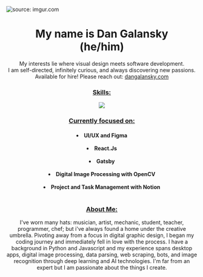 <img href="https://imgur.com/GorCOKi"><img src="https://i.imgur.com/GorCOKi.jpg" title="source: imgur.com"></img>
<h1 align="center">My name is Dan Galansky<br>
(he/him)
<br></h1> 
<p align="center">
My interests lie where visual design meets software development.<br> I am self-directed, infinitely curious, and always discovering new passions.<br>Available for hire! Please reach out: <a href="http://www.dangalansky.com">dangalansky.com</a></p>
<h3 align="center"><ins>Skills:</ins></h3>
<p align="center">
    <img src="https://skillicons.dev/icons?i=py,js,jquery,react,nodejs,html,css,gatsby,flask,bootstrap,figma,selenium,atom,ai,ps,ableton,stackoverflow,discord&perline=9"/>
  </a>
</p>
<h3 align="center"><ins>Currently focused on:</ins></h3>
<h4 align="center">
  <li>UI/UX and Figma</li><br>
  <li>React.Js</li><br>
  <li>Gatsby</li><br> 
  <li>Digital Image Processing with OpenCV</li><br>
  <li>Project and Task Management with Notion</li><br>
<h3 align="center"><ins>About Me:</ins></h3>
<p align="center">I've worn many hats: musician, artist, mechanic, student, teacher, programmer, chef; but i've always found a home under the creative umbrella. Pivoting away from a focus in digital graphic design, I began my coding journey and immediately fell in love with the process. I have a background in Python and Javascript and my experience spans desktop apps, digital image processing, data parsing, web scraping, bots, and image recognition through deep learning and AI technologies. I'm far from an expert but I am passionate about the things I create.<br>
</p>
    
   




